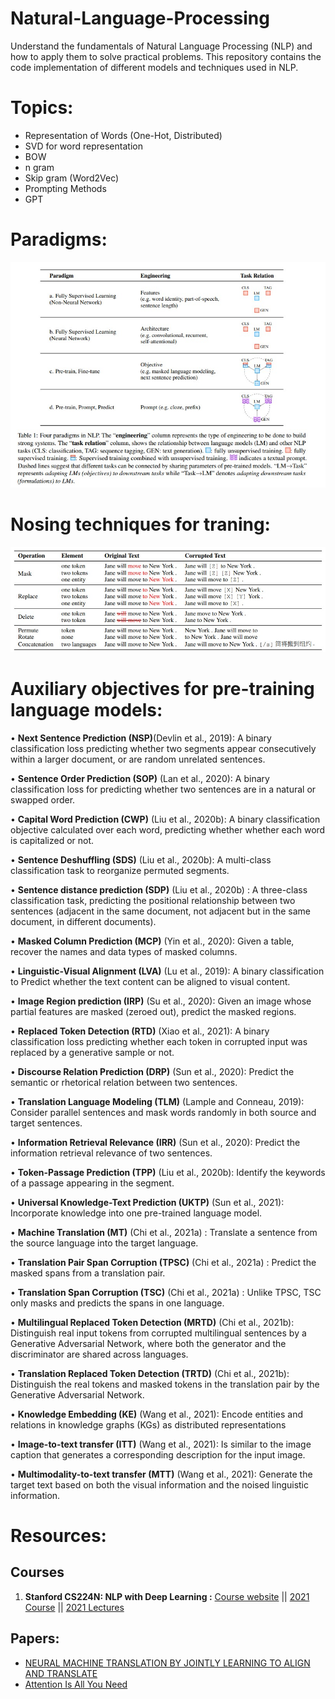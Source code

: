 # Natural-Language-Processing

Understand the fundamentals of Natural Language Processing (NLP) and how to apply them to solve practical problems. This repository contains the code implementation of different models and techniques used in NLP.

# Topics:
* Representation of Words (One-Hot, Distributed)
* SVD for word representation
* BOW 
* n gram
* Skip gram (Word2Vec)
* Prompting Methods
* GPT

# Paradigms:
![paradigm](https://raw.githubusercontent.com/rokmr/Natural-Language-Processing/main/images/Paradigm_of_NLP.jpeg)

# Nosing techniques for traning:
![noising](https://raw.githubusercontent.com/rokmr/Natural-Language-Processing/main/images/Noising%20Ip%20in%20LM.jpeg)

# Auxiliary objectives for pre-training language models:
• **Next Sentence Prediction (NSP)**(Devlin et al., 2019): A binary classification loss predicting whether two
segments appear consecutively within a larger document, or are random unrelated sentences.

• **Sentence Order Prediction (SOP)** (Lan et al., 2020): A binary classification loss for predicting whether two
sentences are in a natural or swapped order.

• **Capital Word Prediction (CWP)** (Liu et al., 2020b): A binary classification objective calculated over each
word, predicting whether whether each word is capitalized or not.

• **Sentence Deshuffling (SDS)** (Liu et al., 2020b): A multi-class classification task to reorganize permuted
segments.

• **Sentence distance prediction (SDP)** (Liu et al., 2020b) : A three-class classification task, predicting the
positional relationship between two sentences (adjacent in the same document, not adjacent but in the same
document, in different documents).

• **Masked Column Prediction (MCP)** (Yin et al., 2020): Given a table, recover the names and data types of
masked columns.

• **Linguistic-Visual Alignment (LVA)** (Lu et al., 2019): A binary classification to Predict whether the text content
can be aligned to visual content.

• **Image Region prediction (IRP)** (Su et al., 2020): Given an image whose partial features are masked (zeroed
out), predict the masked regions.

• **Replaced Token Detection (RTD)** (Xiao et al., 2021): A binary classification loss predicting whether each token
in corrupted input was replaced by a generative sample or not.

• **Discourse Relation Prediction (DRP)** (Sun et al., 2020): Predict the semantic or rhetorical relation between
two sentences.

• **Translation Language Modeling (TLM)** (Lample and Conneau, 2019): Consider parallel sentences and mask
words randomly in both source and target sentences.

• **Information Retrieval Relevance (IRR)** (Sun et al., 2020): Predict the information retrieval relevance of two
sentences.

• **Token-Passage Prediction (TPP)** (Liu et al., 2020b): Identify the keywords of a passage appearing in the
segment.

• **Universal Knowledge-Text Prediction (UKTP)** (Sun et al., 2021): Incorporate knowledge into one pre-trained
language model.

• **Machine Translation (MT)** (Chi et al., 2021a) : Translate a sentence from the source language into the target
language.

• **Translation Pair Span Corruption (TPSC)** (Chi et al., 2021a) : Predict the masked spans from a translation
pair.

• **Translation Span Corruption (TSC)** (Chi et al., 2021a) : Unlike TPSC, TSC only masks and predicts the spans
in one language.

• **Multilingual Replaced Token Detection (MRTD)** (Chi et al., 2021b): Distinguish real input tokens from
corrupted multilingual sentences by a Generative Adversarial Network, where both the generator and the
discriminator are shared across languages.

• **Translation Replaced Token Detection (TRTD)** (Chi et al., 2021b): Distinguish the real tokens and masked
tokens in the translation pair by the Generative Adversarial Network.

• **Knowledge Embedding (KE)** (Wang et al., 2021): Encode entities and relations in knowledge graphs (KGs) as
distributed representations

• **Image-to-text transfer (ITT)** (Wang et al., 2021): Is similar to the image caption that generates a corresponding
description for the input image.

• **Multimodality-to-text transfer (MTT)** (Wang et al., 2021): Generate the target text based on both the visual
information and the noised linguistic information.

# Resources:

## Courses 

1. **Stanford CS224N: NLP with Deep Learning :** [Course website](https://web.stanford.edu/class/cs224n/) || [2021 Course](https://web.stanford.edu/class/archive/cs/cs224n/cs224n.1214/) || [2021 Lectures](https://www.youtube.com/playlist?list=PLoROMvodv4rOSH4v6133s9LFPRHjEmbmJ)

## Papers:
* [NEURAL MACHINE TRANSLATION BY JOINTLY LEARNING TO ALIGN AND TRANSLATE](https://arxiv.org/pdf/1409.0473.pdf)
* [Attention Is All You Need](https://arxiv.org/pdf/1706.03762.pdf)

